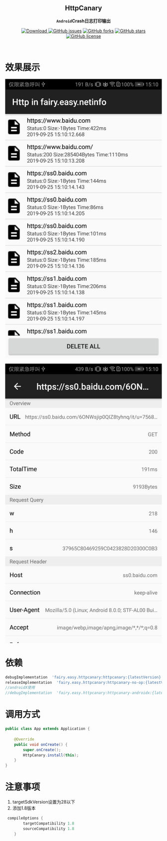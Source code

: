 <div align="center">

## HttpCanary

**`Android`Crash日志打印输出**

[![Download](https://api.bintray.com/packages/guxiaonian/httpcanary/httpcanary/images/download.svg) ](https://bintray.com/guxiaonian/httpcanary/httpcanary/_latestVersion)
[![GitHub issues](https://img.shields.io/github/issues/guxiaonian/HttpCanary.svg)](https://github.com/guxiaonian/HttpCanary/issues)
[![GitHub forks](https://img.shields.io/github/forks/guxiaonian/HttpCanary.svg)](https://github.com/guxiaonian/HttpCanary/network)
[![GitHub stars](https://img.shields.io/github/stars/guxiaonian/HttpCanary.svg)](https://github.com/guxiaonian/HttpCanary/stargazers)
[![GitHub license](https://img.shields.io/github/license/guxiaonian/HttpCanary.svg)](http://www.apache.org/licenses/LICENSE-2.0)

</div>
<br>

# 效果展示

![http_logo](./img/img1.jpg)

![http_logo](./img/img2.jpg)


# 依赖

```gradle
debugImplementation  'fairy.easy.httpcanary:httpcanary:{latestVersion}'
releaseImplementation  'fairy.easy.httpcanary:httpcanary-no-op:{latestVersion}'
//androidX使用
//debugImplementation  'fairy.easy.httpcanary:httpcanary-androidx:{latestVersion}'

```
      
# 调用方式

```java
public class App extends Application {

    @Override
    public void onCreate() {
        super.onCreate();
        HttpCanary.install(this);
    }
}

```

# 注意事项

1. targetSdkVersion设置为28以下
2. 添加1.8版本

```gradle
 compileOptions {
        targetCompatibility 1.8
        sourceCompatibility 1.8
    }
```
